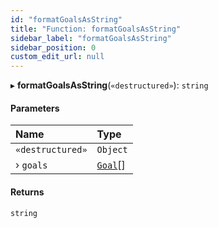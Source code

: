 ```yaml
---
id: "formatGoalsAsString"
title: "Function: formatGoalsAsString"
sidebar_label: "formatGoalsAsString"
sidebar_position: 0
custom_edit_url: null
---
```


▸ **formatGoalsAsString**(`«destructured»`): `string`

#### Parameters

| Name | Type |
| :------ | :------ |
| `«destructured»` | `Object` |
| › `goals` | [`Goal`](../interfaces/Goal.md)[] |

#### Returns

`string`
